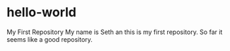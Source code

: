 # hello-world
My First Repository
My name is Seth an this is my first repository.  So far it seems like a good repository.
